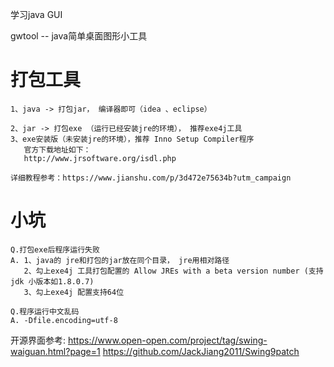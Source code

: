  学习java GUI
 
 gwtool -- java简单桌面图形小工具
 

 # 打包工具
    1、java -> 打包jar， 编译器即可（idea 、eclipse）
        
    2、jar -> 打包exe （运行已经安装jre的环境）， 推荐exe4j工具
    3、exe安装版（未安装jre的环境），推荐 Inno Setup Compiler程序
       官方下载地址如下：
       http://www.jrsoftware.org/isdl.php
       
    详细教程参考：https://www.jianshu.com/p/3d472e75634b?utm_campaign
    
# 小坑
    Q.打包exe后程序运行失败
    A. 1、java的 jre和打包的jar放在同个目录， jre用相对路径
       2、勾上exe4j 工具打包配置的 Allow JREs with a beta version number (支持jdk 小版本如1.8.0.7)
       3、勾上exe4j 配置支持64位
       
    Q.程序运行中文乱码
    A. -Dfile.encoding=utf-8   
    
 开源界面参考:
 https://www.open-open.com/project/tag/swing-waiguan.html?page=1
 https://github.com/JackJiang2011/Swing9patch
    
    

    
 
 
 